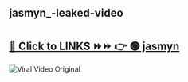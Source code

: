 
 ## jasmyn_-leaked-video 

# <h2><a href="https://clipsfans.com/jasmyn_&ref=git">🔗 Click to LINKS ⏩⏩ 👉 🟢 jasmyn  </a></h2>

<a href="https://clipsfans.com/jasmyn_&ref=git" rel="nofollow" data-target="animated-image.originalLink"><img src="https://i.ibb.co.com/xMMVF88/686577567.gif" alt="Viral Video Original" style="max-width: 100%; display: inline-block;" data-target="animated-image.originalImage"></a>

